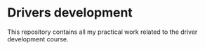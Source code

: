 # Drivers development
This repository contains all my practical work related to the driver development course.
